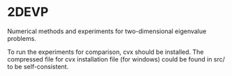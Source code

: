 # 2DEVP
Numerical methods and experiments for two-dimensional eigenvalue problems.

To run the experiments for comparison, cvx should be installed. The compressed file for cvx installation file (for windows) could be found in src/ to be self-consistent. 
